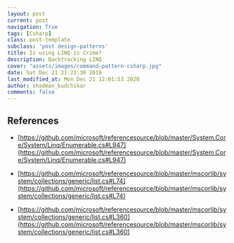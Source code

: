 ```yaml
---
layout: post
current: post
navigation: True
tags: [Csharp]
class: post-template
subclass: 'post design-patterns'
title: Is using LINQ is Crime?
description: Backtracking LINQ
cover: "assets/images/command-pattern-csharp.jpg"
date: Sat Dec 21 21:23:30 2019
last_modified_at: Mon Dec 21 12:01:53 2020
author: shadman_kudchikar
comments: false
---
```


## References

- [https://github.com/microsoft/referencesource/blob/master/System.Core/System/Linq/Enumerable.cs#L947](https://github.com/microsoft/referencesource/blob/master/System.Core/System/Linq/Enumerable.cs#L947)

- [https://github.com/microsoft/referencesource/blob/master/mscorlib/system/collections/generic/list.cs#L74](https://github.com/microsoft/referencesource/blob/master/mscorlib/system/collections/generic/list.cs#L74)

- [https://github.com/microsoft/referencesource/blob/master/mscorlib/system/collections/generic/list.cs#L360](https://github.com/microsoft/referencesource/blob/master/mscorlib/system/collections/generic/list.cs#L360)